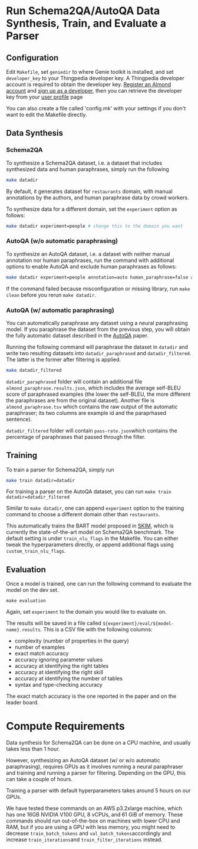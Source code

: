 # Run Schema2QA/AutoQA Data Synthesis, Train, and Evaluate a Parser

## Configuration

Edit `Makefile`, set `geniedir` to where Genie toolkit is installed, and set `developer_key`
to your Thingpedia developer key.
A Thingpedia developer account is required to obtain the developer key.
[Register an Almond account](https://almond.stanford.edu/user/register) and [sign up as a developer](https://almond.stanford.edu/user/request-developer),
then you can retrieve the developer key from your [user profile](https://almond.stanford.edu/user/profile) page

You can also create a file called 'config.mk' with your settings if you don't
want to edit the Makefile directly.

## Data Synthesis

### Schema2QA

To synthesize a Schema2QA dataset, i.e. a dataset that includes synthesized data and human paraphrases, simply run the following

```bash
make datadir
```

By default, it generates dataset for `restaurants` domain, with manual annotations
by the authors, and human paraphrase data by crowd workers.

To synthesize data for a different domain, set the `experiment` option as follows:

```bash
make datadir experiment=people # change this to the domain you want
```

### AutoQA (w/o automatic paraphrasing)

To synthesize an AutoQA dataset, i.e. a dataset with neither manual annotation nor human paraphrases, run the command with additional options to enable AutoQA and exclude human paraphrases as follows:

```bash
make datadir experiment=people annotation=auto human_paraphrase=false auto_paraphrase=true
```

If the command failed because misconfiguration or missing library, run `make clean` before you
rerun `make datadir`.

### AutoQA (w/ automatic paraphrasing)

You can automatically paraphrase any dataset using a neural paraphrasing model. If you paraphrase the dataset from the previous step, you will obtain the fully automatic dataset described in the [AutoQA](https://almond-static.stanford.edu/papers/autoqa-emnlp2020.pdf) paper.

Running the following command will paraphrase the dataset in `datadir` and write two resulting datasets into `datadir_paraphrased` and `datadir_filtered`. The latter is the former after filtering is applied.

```bash
make datadir_filtered
```

`datadir_paraphrased` folder will contain an additional file `almond_paraphrase.results.json`, which includes the average self-BLEU score of paraphrased examples (the lower the self-BLEU, the more different the paraphrases are from the original dataset). Another file is `almond_paraphrase.tsv` which contains the raw output of the automatic paraphraser; its two columns are example id and  the paraprhased sentence).

`datadir_filtered` folder will contain `pass-rate.json`which contains the percentage of paraphrases that passed through the filter.

## Training

To train a parser for Schema2QA, simply run

```bash
make train datadir=datadir
```

For training a parser on the AutoQA dataset, you can run `make train datadir=datadir_filtered`

Similar to `make datadir`, one can append `experiment` option to the training command to choose a different domain other than `restaurants`.

This automatically trains the BART model proposed in [SKIM](https://arxiv.org/abs/2009.07968),
which is currently the state-of-the-art model on Schema2QA benchmark.
The default setting is under `train_nlu_flags` in the Makefile. You can either tweak
the hyperparameters directly, or append additional flags using `custom_train_nlu_flags`.

## Evaluation

Once a model is trained, one can run the following command to evaluate the model on the dev set.

```
make evaluation
```

Again, set `experiment` to the domain you would like to evaluate on.

The results will be saved in a file called `${experiment}/eval/${model-name}.results`. This is a CSV
file with the following columns:

- complexity (number of properties in the query)
- number of examples
- exact match accuracy
- accuracy ignoring parameter values
- accuracy at identifying the right tables
- accuracy at identifying the right skill
- accuracy at identifying the number of tables
- syntax and type-checking accuracy

The exact match accuracy is the one reported in the paper and on the leader board.

# Compute Requirements

Data synthesis for Schema2QA can be done on a CPU machine, and usually takes less than 1 hour.

However, synthesizing an AutoQA dataset (w/ or w/o automatic paraphrasing), requires GPUs as it involves running a neural paraphraser and training and running a parser for filtering. Depending on the GPU, this can take a couple of hours.

Training a parser with default hyperparameters takes around 5 hours on our GPUs.

We have tested these commands on an AWS p3.2xlarge machine, which has one 16GB NVIDIA V100 GPU, 8 vCPUs, and 61 GiB of memory. These commands should run out-of-the-box on machines with lower CPU and RAM, but if you are using a GPU with less memory, you might need to decrease `train_batch_tokens` and `val_batch_tokens`accordingly and increase `train_iterations`and `train_filter_iterations` instead.
